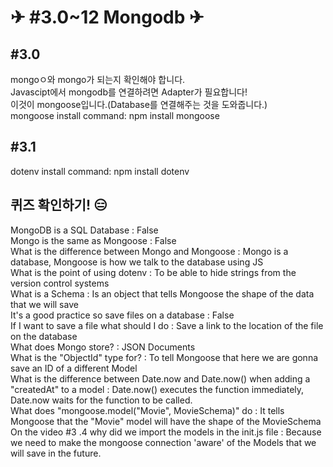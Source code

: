 # ✈ #3.0~12 Mongodb ✈

## #3.0

mongoㅇ와 mongo가 되는지 확인해야 합니다.  
Javascipt에서 mongodb를 연결하려면 Adapter가 필요합니다!  
이것이 mongoose입니다.(Database를 연결해주는 것을 도와줍니다.)  
mongoose install command: npm install mongoose  

## #3.1

dotenv install command: npm install dotenv  

## 퀴즈 확인하기! 😑

MongoDB is a SQL Database : False  
Mongo is the same as Mongoose : False  
What is the difference between Mongo and Mongoose : Mongo is a database, Mongoose is how we talk to the database using JS  
What is the point of using dotenv : To be able to hide strings from the version control systems  
What is a Schema : Is an object that tells Mongoose the shape of the data that we will save  
It's a good practice so save files on a database : False  
If I want to save a file what should I do : Save a link to the location of the file on the database  
What does Mongo store? : JSON Documents  
What is the "ObjectId" type for? : To tell Mongoose that here we are gonna save an ID of a different Model  
What is the difference between Date.now and Date.now() when adding a "createdAt" to a model : Date.now() executes the function immediately, Date.now waits for the function to be called.  
What does "mongoose.model("Movie", MovieSchema)" do : It tells Mongoose that the "Movie" model will have the shape of the MovieSchema  
On the video #3 .4 why did we import the models in the init.js file : Because we need to make the mongoose connection 'aware' of the Models that we will save in the future.  
